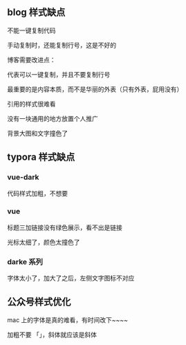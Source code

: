 ## blog 样式缺点

不能一键复制代码

手动复制时，还能复制行号，这是不好的

博客需要改进点：

代表可以一键复制，并且不要复制行号

最重要的是内容本质，而不是华丽的外表（只有外表，屁用没有）

引用的样式很难看

没有一块通用的地方放置个人推广

背景大图和文字撞色了

## typora 样式缺点

### vue-dark

代码样式加粗，不想要

### vue

标题三加链接没有绿色展示，看不出是链接

光标太细了，颜色太撞色了

### darke 系列

字体太小了，加大了之后，左侧文字图标不对应

## 公众号样式优化



mac 上的字体是真的难看，有时间改下~~~~

加粗不要 「」，斜体就应该是斜体

